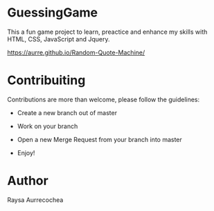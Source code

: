 # GuessingGame
This a fun game project to learn, preactice and enhance my skills with HTML, CSS, JavaScript and Jquery.

https://aurre.github.io/Random-Quote-Machine/ 

# Contribuiting
Contributions are more than welcome, please follow the guidelines:


- Create a new branch out of master 

- Work on your branch

- Open a new Merge Request from your branch into master

- Enjoy!

# Author

Raysa Aurrecochea
